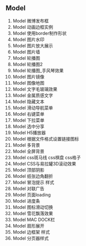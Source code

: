 ## Model

1. Model 微博发布框
2. Model 动画边框实例
3. Model 使用border制作形状
4. Model 图片水印
5. Model 图片放大展示
6. Model 图片墙
7. Model 轮播图
8. Model 轮播图2
9. Model 轮播图_手风琴效果
10. Model 图片镜像
11. Model 图像地图
12. Model 文字毛玻璃效果
13. Model 金属质感文字
14. Model 隐藏文本
15. Model 滑动导航菜单
16. Model 右键菜单
17. Model 下拉菜单
18. Model 选中分享
19. Model H5播放器
20. Model 根据文件格式设置链接图标
21. Model 多背景
22. Model 全屏背景
23. Model css斑马线 css棋盘 css格子
24. Model CSS与易拉罐3D滚动效果
25. Model 顶部阴影
26. Model 纸张边角翻折
27. Model 冒泡提示 样式
28. Model 对联广告
29. Model 页面loading
30. Model 进度条
31. Model 图标滑动切换
32. Model 雪花飘落效果
33. Model MAC DOCK栏
34. Model 扇形展开
35. Model 边框架 样式
36. Model 分页器样式
